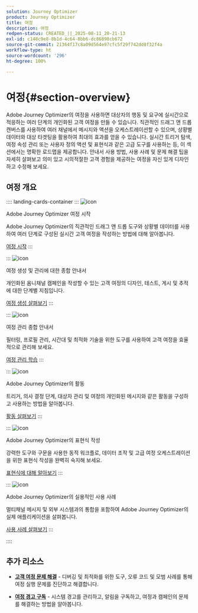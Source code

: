 ```yaml
---
solution: Journey Optimizer
product: Journey Optimizer
title: 여정
description: 여정
redpen-status: CREATED_||_2025-08-11_20-21-13
exl-id: c148c9e8-8b1d-4c64-8bb6-dc86898cb672
source-git-commit: 21364f17c8a09d564e97cfc5f29f742dd8f32f4a
workflow-type: ht
source-wordcount: '296'
ht-degree: 100%

---
```


# 여정{#section-overview}

Adobe Journey Optimizer의 여정을 사용하면 대상자의 행동 및 요구에 실시간으로 적응하는 여러 단계의 개인화된 고객 여정을 만들 수 있습니다. 직관적인 드래그 앤 드롭 캔버스를 사용하여 여러 채널에서 메시지와 액션을 오케스트레이션할 수 있으며, 상황별 데이터와 대상 타겟팅을 활용하여 최대의 효과를 얻을 수 있습니다. 실시간 트리거 탐색, 여정 속성 관리 또는 사용자 정의 액션 및 표현식과 같은 고급 도구를 사용하는 등, 이 섹션에서는 명확한 로드맵을 제공합니다. 안내서 사용 방법, 사용 사례 및 문제 해결 팁을 자세히 살펴보고 의미 있고 시의적절한 고객 경험을 제공하는 여정을 자신 있게 디자인하고 수정해 보세요.

## 여정 개요

:::: landing-cards-container
:::
![icon](https://cdn.experienceleague.adobe.com/icons/circle-play.svg)

Adobe Journey Optimizer 여정 시작

Adobe Journey Optimizer의 직관적인 드래그 앤 드롭 도구와 상황별 데이터를 사용하여 여러 단계로 구성된 실시간 고객 여정을 작성하는 방법에 대해 알아봅니다.

[여정 시작](../using/building-journeys/journey.md)
:::

:::
![icon](https://cdn.experienceleague.adobe.com/icons/list-check.svg)

여정 생성 및 관리에 대한 종합 안내서

개인화된 옴니채널 캠페인을 작성할 수 있는 고객 여정의 디자인, 테스트, 게시 및 추적에 대한 단계별 지침입니다.

[여정 생성 살펴보기](create-journey-landing-page.md)
:::

:::
![icon](https://cdn.experienceleague.adobe.com/icons/gear.svg)

여정 관리 종합 안내서

필터링, 프로필 관리, 시간대 및 최적화 기술을 위한 도구를 사용하여 고객 여정을 효율적으로 관리해 보세요.

[여정 관리 학습](manage-journey-landing-page.md)
:::

:::
![icon](https://cdn.experienceleague.adobe.com/icons/puzzle-piece.svg)

Adobe Journey Optimizer의 활동

트리거, 의사 결정 단계, 대상자 관리 및 여정의 개인화된 메시지와 같은 활동을 구성하고 사용하는 방법을 알아봅니다.

[활동 살펴보기](about-journey-building-landing-page.md)
:::

:::
![icon](https://cdn.experienceleague.adobe.com/icons/code-branch.svg)

Adobe Journey Optimizer의 표현식 작성

강력한 도구와 구문을 사용한 동적 워크플로, 데이터 조작 및 고급 여정 오케스트레이션을 위한 표현식 작성을 완벽히 숙지해 보세요.

[표현식에 대해 알아보기](building-advanced-conditions-journeys-landing-page.md)
:::

:::
![icon](https://cdn.experienceleague.adobe.com/icons/bullseye.svg)

Adobe Journey Optimizer의 실용적인 사용 사례

멀티채널 메시지 및 외부 시스템과의 통합을 포함하여 Adobe Journey Optimizer의 실제 애플리케이션을 살펴봅니다.

[사용 사례 살펴보기](journey-use-cases-landing-page.md)
:::

::::


## 추가 리소스

- **[고객 여정 문제 해결](troubleshoot-journey-landing-page.md)** - 디버깅 및 최적화를 위한 도구, 오류 코드 및 모범 사례를 통해 여정 실행 문제를 진단하고 해결합니다.

- **[여정 경고 구독](../using/reports/alerts.md)** - 시스템 경고를 관리하고, 알림을 구독하고, 여정과 캠페인의 문제를 해결하는 방법을 알아봅니다.


